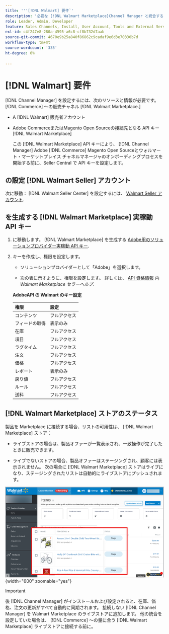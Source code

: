 ```yaml
---
title: '''[!DNL Walmart] 要件`'
description: '必要な [!DNL Walmart Marketplace]Channel Manager と統合するための情報およびリソースです。'
role: Leader, Admin, Developer
feature: Sales Channels, Install, User Account, Tools and External Services
exl-id: c4f247e8-280a-4595-a6c8-cf8b732d7aab
source-git-commit: 4670e9b25a840f86862c9cadaf9e6d3e70330b7d
workflow-type: tm+mt
source-wordcount: '335'
ht-degree: 0%

---
```


# [!DNL Walmart] 要件

[!DNL Channel Manager] を設定するには、次のリソースと情報が必要です。 [!DNL Commerce] ～の販売チャネル [!DNL Walmart Marketplace.]

* A [!DNL Walmart] 販売者アカウント

* Adobe CommerceまたはMagento Open Sourceの接続先となる API キー [!DNL Walmart Marketplace]

  この [!DNL Walmart Marketplace] API キーにより、 [!DNL Channel Manager] Adobe [!DNL Commerce] Magento Open Sourceとウォルマート・マーケットプレイス チャネルマネージャのオンボーディングプロセスを開始する前に、Seller Central で API キーを設定します。

## の設定 [!DNL Walmart Seller] アカウント

次に移動： [!DNL Walmart Seller Center] を設定するには、 [Walmart Seller アカウント](https://seller.walmart.com/signup?q=&amp;origin=solution_provider&amp;src=0014M00001zivMp).

## を生成する [!DNL Walmart Marketplace] 実稼動 API キー

1. に移動します。 [!DNL Walmart Marketplace] を生成する [Adobe用のソリューションプロバイダー実稼動 API キー](https://developer.walmart.com/#preloginModal?redirectUri=https%3A%2F%2Fdeveloper.walmart.com%2Faccount%2FgenerateKey).

1. キーを作成し、権限を設定します。

   * ソリューションプロバイダーとして「Adobe」を選択します。

   * 次の表に示すように、権限を設定します。 詳しくは、 [API 資格情報](https://sellerhelp.walmart.com/seller/s/guide?article=000006422) 内 _Walmart Marketplace セラーヘルプ_.

   **AdobeAPI の Walmart のキー設定**

   | **権限** | **設定** |
   |----------------|-------------|
   | コンテンツ | フルアクセス |
   | フィードの取得 | 表示のみ |
   | 在庫 | フルアクセス |
   | 項目 | フルアクセス |
   | ラグタイム | フルアクセス |
   | 注文 | フルアクセス |
   | 価格 | フルアクセス |
   | レポート | 表示のみ |
   | 戻り値 | フルアクセス |
   | ルール | フルアクセス |
   | 送料 | フルアクセス |

## [!DNL Walmart Marketplace] ストアのステータス

製品を Marketplace に接続する場合、リストの可用性は、 [!DNL Walmart Marketplace] ストア：

* ライブストアの場合は、製品オファーが一覧表示され、一致操作が完了したときに販売できます。

* ライブでないストアの場合、製品オファーはステージングされ、顧客には表示されません。 次の場合に [!DNL Walmart Marketplace] ストアはライブになり、ステージングされたリストは自動的にライブストアにプッシュされます。

![[!DNL Walmart Seller Central] 段階別製品](assets/walmart-seller-central-staged.png){width="600" zoomable="yes"}

>[!IMPORTANT]
>
>後 [!DNL Channel Manager] がインストールおよび設定されると、在庫、価格、注文の更新がすべて自動的に同期されます。 接続しない [!DNL Channel Manager] を Walmart Marketplace のライブストアに追加します。 他の統合を設定していた場合は、 [!DNL Commerce] ～の量に合う [!DNL Walmart Marketplace] ライブストアに接続する前に。

